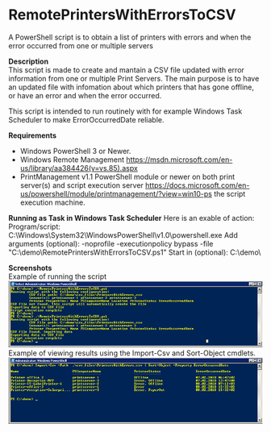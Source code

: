 # RemotePrintersWithErrorsToCSV
A PowerShell script is to obtain a list of printers with errors and when the error occurred from one or multiple servers

**Description**  
This script is made to create and mantain a CSV file updated with error information from one or multiple Print Servers.
The main purpose is to have an updated file with infomation about which printers that has gone offline, or have an error and when the error occurred.

This script is intended to run routinely with for example Windows Task Scheduler to make ErrorOccurredDate reliable.

**Requirements**
* Windows PowerShell 3 or Newer.
* Windows Remote Management
  https://msdn.microsoft.com/en-us/library/aa384426(v=vs.85).aspx
* PrintManagement v1.1 PowerShell module or newer on both print server(s) and script execution server
  https://docs.microsoft.com/en-us/powershell/module/printmanagement/?view=win10-ps
  the script execution machine.

**Running as Task in Windows Task Scheduler**
Here is an exable of action:
    Program/script: C:\Windows\System32\WindowsPowerShell\v1.0\powershell.exe
    Add arguments (optional): -noprofile -executionpolicy bypass -file "C:\demo\RemotePrintersWithErrorsToCSV.ps1"
    Start in (optional): C:\demo\


**Screenshots**  
Example of running the script  
![alt tag](images/run_demo.png)
Example of viewing results using the Import-Csv and Sort-Object cmdlets.
![alt tag](images/csv_results_demo.png)
